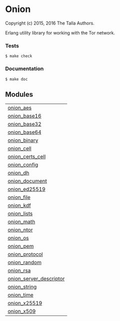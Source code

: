 

# Onion #

Copyright (c) 2015, 2016 The Talla Authors.

Erlang utility library for working with the Tor network.


### <a name="Tests">Tests</a> ###

```
$ make check
```


### <a name="Documentation">Documentation</a> ###

```
$ make doc
```



## Modules ##


<table width="100%" border="0" summary="list of modules">
<tr><td><a href="https://lab.baconsvin.org/talla/onion/blob/develop/doc/onion_aes.md" class="module">onion_aes</a></td></tr>
<tr><td><a href="https://lab.baconsvin.org/talla/onion/blob/develop/doc/onion_base16.md" class="module">onion_base16</a></td></tr>
<tr><td><a href="https://lab.baconsvin.org/talla/onion/blob/develop/doc/onion_base32.md" class="module">onion_base32</a></td></tr>
<tr><td><a href="https://lab.baconsvin.org/talla/onion/blob/develop/doc/onion_base64.md" class="module">onion_base64</a></td></tr>
<tr><td><a href="https://lab.baconsvin.org/talla/onion/blob/develop/doc/onion_binary.md" class="module">onion_binary</a></td></tr>
<tr><td><a href="https://lab.baconsvin.org/talla/onion/blob/develop/doc/onion_cell.md" class="module">onion_cell</a></td></tr>
<tr><td><a href="https://lab.baconsvin.org/talla/onion/blob/develop/doc/onion_certs_cell.md" class="module">onion_certs_cell</a></td></tr>
<tr><td><a href="https://lab.baconsvin.org/talla/onion/blob/develop/doc/onion_config.md" class="module">onion_config</a></td></tr>
<tr><td><a href="https://lab.baconsvin.org/talla/onion/blob/develop/doc/onion_dh.md" class="module">onion_dh</a></td></tr>
<tr><td><a href="https://lab.baconsvin.org/talla/onion/blob/develop/doc/onion_document.md" class="module">onion_document</a></td></tr>
<tr><td><a href="https://lab.baconsvin.org/talla/onion/blob/develop/doc/onion_ed25519.md" class="module">onion_ed25519</a></td></tr>
<tr><td><a href="https://lab.baconsvin.org/talla/onion/blob/develop/doc/onion_file.md" class="module">onion_file</a></td></tr>
<tr><td><a href="https://lab.baconsvin.org/talla/onion/blob/develop/doc/onion_kdf.md" class="module">onion_kdf</a></td></tr>
<tr><td><a href="https://lab.baconsvin.org/talla/onion/blob/develop/doc/onion_lists.md" class="module">onion_lists</a></td></tr>
<tr><td><a href="https://lab.baconsvin.org/talla/onion/blob/develop/doc/onion_math.md" class="module">onion_math</a></td></tr>
<tr><td><a href="https://lab.baconsvin.org/talla/onion/blob/develop/doc/onion_ntor.md" class="module">onion_ntor</a></td></tr>
<tr><td><a href="https://lab.baconsvin.org/talla/onion/blob/develop/doc/onion_os.md" class="module">onion_os</a></td></tr>
<tr><td><a href="https://lab.baconsvin.org/talla/onion/blob/develop/doc/onion_pem.md" class="module">onion_pem</a></td></tr>
<tr><td><a href="https://lab.baconsvin.org/talla/onion/blob/develop/doc/onion_protocol.md" class="module">onion_protocol</a></td></tr>
<tr><td><a href="https://lab.baconsvin.org/talla/onion/blob/develop/doc/onion_random.md" class="module">onion_random</a></td></tr>
<tr><td><a href="https://lab.baconsvin.org/talla/onion/blob/develop/doc/onion_rsa.md" class="module">onion_rsa</a></td></tr>
<tr><td><a href="https://lab.baconsvin.org/talla/onion/blob/develop/doc/onion_server_descriptor.md" class="module">onion_server_descriptor</a></td></tr>
<tr><td><a href="https://lab.baconsvin.org/talla/onion/blob/develop/doc/onion_string.md" class="module">onion_string</a></td></tr>
<tr><td><a href="https://lab.baconsvin.org/talla/onion/blob/develop/doc/onion_time.md" class="module">onion_time</a></td></tr>
<tr><td><a href="https://lab.baconsvin.org/talla/onion/blob/develop/doc/onion_x25519.md" class="module">onion_x25519</a></td></tr>
<tr><td><a href="https://lab.baconsvin.org/talla/onion/blob/develop/doc/onion_x509.md" class="module">onion_x509</a></td></tr></table>

